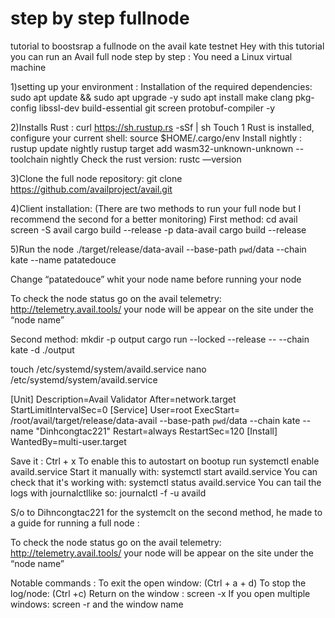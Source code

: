 # step by step fullnode 
 tutorial to boostsrap a fullnode on the avail kate testnet
Hey with this tutorial you can run an Avail full node step by step :
You need a Linux virtual machine 

1)setting up your environment :
Installation of the required dependencies:
sudo apt update && sudo apt upgrade -y
sudo apt install make clang pkg-config libssl-dev build-essential git screen protobuf-compiler -y

2)Installs Rust :
curl https://sh.rustup.rs -sSf | sh
Touch 1
Rust is installed, configure your current shell:
source $HOME/.cargo/env
Install nightly :
rustup update nightly
rustup target add wasm32-unknown-unknown --toolchain nightly
Check the rust version:
rustc —version

3)Clone the full node repository:
git clone https://github.com/availproject/avail.git

4)Client installation:
(There are two methods to run your full node but I recommend the second for a better monitoring)
First method:
cd avail
screen -S avail
cargo build --release -p data-avail
cargo build --release

5)Run the node
./target/release/data-avail --base-path `pwd`/data --chain kate --name patatedouce

Change “patatedouce” whit your node name before running your node

To check the node status go on the avail telemetry: http://telemetry.avail.tools/ your node will be appear on the site under the “node name”

Second method:
mkdir -p output
cargo run --locked --release -- --chain kate -d ./output

touch /etc/systemd/system/availd.service
nano /etc/systemd/system/availd.service

[Unit]
Description=Avail Validator
After=network.target
StartLimitIntervalSec=0
[Service]
User=root
ExecStart= /root/avail/target/release/data-avail --base-path `pwd`/data --chain kate --name "Dinhcongtac221"
Restart=always
RestartSec=120
[Install]
WantedBy=multi-user.target

Save it : Ctrl + x
To enable this to autostart on bootup run
systemctl enable availd.service
Start it manually with:
systemctl start availd.service
You can check that it's working with:
systemctl status availd.service
You can tail the logs with journalctllike so:
journalctl -f -u availd

S/o to Dihncongtac221 for the systemclt on the second method, he made to a guide for running a full node :

To check the node status go on the avail telemetry: http://telemetry.avail.tools/ your node will be appear on the site under the “node name”

Notable commands :
To exit the open window: (Ctrl + a + d)
To stop the log/node: (Ctrl +c)
Return on the window : screen -x
If you open multiple windows: screen -r and the window name
